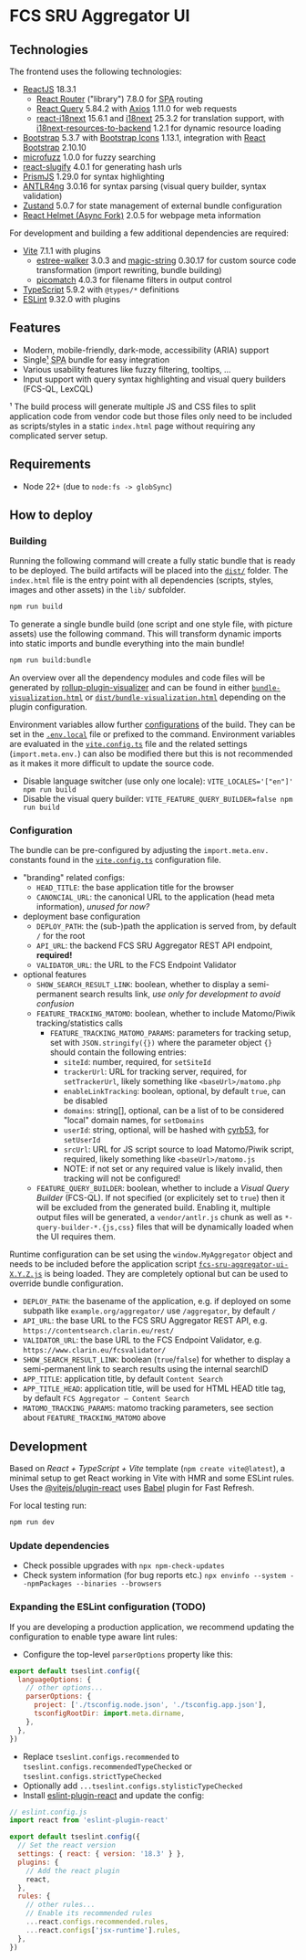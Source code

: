 # FCS SRU Aggregator UI

## Technologies

The frontend uses the following technologies:

- [ReactJS](https://18.react.dev/) 18.3.1
  - [React Router](https://reactrouter.com/start/library/installation) ("library") 7.8.0 for <abbr title="Single Page Application">SPA</abbr> routing
  - [React Query](https://tanstack.com/query/latest) 5.84.2 with [Axios](https://github.com/axios/axios) 1.11.0 for web requests
  - [react-i18next](https://react.i18next.com/) 15.6.1 and [i18next](https://www.i18next.com/) 25.3.2 for translation support, with [i18next-resources-to-backend](https://github.com/i18next/i18next-resources-to-backend) 1.2.1 for dynamic resource loading
- [Bootstrap](https://getbootstrap.com/) 5.3.7 with [Bootstrap Icons](https://icons.getbootstrap.com/) 1.13.1, integration with [React Bootstrap](https://react-bootstrap.netlify.app/) 2.10.10
- [microfuzz](https://github.com/Nozbe/microfuzz) 1.0.0 for fuzzy searching
- [react-slugify](https://github.com/martpie/react-slugify) 4.0.1 for generating hash urls
- [PrismJS](https://github.com/PrismJS/prism) 1.29.0 for syntax highlighting
- [ANTLR4ng](https://github.com/mike-lischke/antlr4ng) 3.0.16 for syntax parsing (visual query builder, syntax validation)
- [Zustand](https://github.com/pmndrs/zustand) 5.0.7 for state management of external bundle configuration
- [React Helmet (Async Fork)](https://github.com/staylor/react-helmet-async) 2.0.5 for webpage meta information

For development and building a few additional dependencies are required:

- [Vite](https://vite.dev/) 7.1.1 with plugins
  - [estree-walker](https://github.com/Rich-Harris/estree-walker) 3.0.3 and [magic-string](https://github.com/rich-harris/magic-string) 0.30.17 for custom source code transformation (import rewriting, bundle building)
  - [picomatch](https://github.com/micromatch/picomatch#globbing-features) 4.0.3 for filename filters in output control
- [TypeScript](https://www.typescriptlang.org/) 5.9.2 with `@types/*` definitions
- [ESLint](https://eslint.org/) 9.32.0 with plugins

## Features

- Modern, mobile-friendly, dark-mode, accessibility (ARIA) support
- Single[¹](#footnote-1) <abbr title="Single Page Application">SPA</abbr> bundle for easy integration
- Various usability features like fuzzy filtering, tooltips, ...
- Input support with query syntax highlighting and visual query builders (FCS-QL, LexCQL)

<a id="footnote-1">¹</a> The build process will generate multiple JS and CSS files to split application code from vendor code but those files only need to be included as scripts/styles in a static `index.html` page without requiring any complicated server setup.

## Requirements

- Node 22+ (due to `node:fs -> globSync`)

## How to deploy

### Building

Running the following command will create a fully static bundle that is ready to be deployed. The build artifacts will be placed into the [`dist/`](dist/) folder. The `index.html` file is the entry point with all dependencies (scripts, styles, images and other assets) in the `lib/` subfolder.

```bash
npm run build
```

To generate a single bundle build (one script and one style file, with picture assets) use the following command. This will transform dynamic imports into static imports and bundle everything into the main bundle!

```bash
npm run build:bundle
```

An overview over all the dependency modules and code files will be generated by [rollup-plugin-visualizer](https://github.com/btd/rollup-plugin-visualizer) and can be found in either [`bundle-visualization.html`](bundle-visualization.html) or [`dist/bundle-visualization.html`](dist/bundle-visualization.html) depending on the plugin configuration.

Environment variables allow further [configurations](#configuration) of the build. They can be set in the [`.env.local`](.env.local) file or prefixed to the command. Environment variables are evaluated in the [`vite.config.ts`](vite.config.ts) file and the related settings (`import.meta.env.`) can also be modified there but this is not recommended as it makes it more difficult to update the source code.

- Disable language switcher (use only one locale): `VITE_LOCALES='["en"]' npm run build`
- Disable the visual query builder: `VITE_FEATURE_QUERY_BUILDER=false npm run build`

### Configuration

The bundle can be pre-configured by adjusting the `import.meta.env.` constants found in the [`vite.config.ts`](vite.config.ts) configuration file.

- "branding" related configs:
  - `HEAD_TITLE`: the base application title for the browser
  - `CANONCIAL_URL`: the canonical URL to the application (head meta information), _unused for now?_
- deployment base configuration
  - `DEPLOY_PATH`: the (sub-)path the application is served from, by default `/` for the root
  - `API_URL`: the backend FCS SRU Aggregator REST API endpoint, **required!**
  - `VALIDATOR_URL`: the URL to the FCS Endpoint Validator
- optional features
  - `SHOW_SEARCH_RESULT_LINK`: boolean, whether to display a semi-permanent search results link, _use only for development to avoid confusion_
  - `FEATURE_TRACKING_MATOMO`: boolean, whether to include Matomo/Piwik tracking/statistics calls
    - `FEATURE_TRACKING_MATOMO_PARAMS`: parameters for tracking setup, set with `JSON.stringify({})` where the parameter object `{}` should contain the following entries:
      - `siteId`: number, required, for `setSiteId`
      - `trackerUrl`: URL for tracking server, required, for `setTrackerUrl`, likely something like `<baseUrl>/matomo.php`
      - `enableLinkTracking`: boolean, optional, by default `true`, can be disabled
      - `domains`: string[], optional, can be a list of to be considered "local" domain names, for `setDomains`
      - `userId`: string, optional, will be hashed with [cyrb53](https://stackoverflow.com/a/52171480/9360161), for `setUserId`
      - `srcUrl`: URL for JS script source to load Matomo/Piwik script, required, likely something like `<baseUrl>/matomo.js`
      - NOTE: if not set or any required value is likely invalid, then tracking will not be configured!
  - `FEATURE_QUERY_BUILDER`: boolean, whether to include a _Visual Query Builder_ (FCS-QL). If not specified (or explicitely set to `true`) then it will be excluded from the generated build. Enabling it, multiple output files will be generated, a `vendor/antlr.js` chunk as well as `*-query-builder-*.{js,css}` files that will be dynamically loaded when the UI requires them.

Runtime configuration can be set using the `window.MyAggregator` object and needs to be included before the application script [`fcs-sru-aggregator-ui-X.Y.Z.js`](dist/lib/) is being loaded. They are completely optional but can be used to override bundle configuration.

- `DEPLOY_PATH`: the basename of the application, e.g. if deployed on some subpath like `example.org/aggregator/` use `/aggregator`, by default `/`
- `API_URL`: the base URL to the FCS SRU Aggregator REST API, e.g. `https://contentsearch.clarin.eu/rest/`
- `VALIDATOR_URL`: the base URL to the FCS Endpoint Validator, e.g. `https://www.clarin.eu/fcsvalidator/`
- `SHOW_SEARCH_RESULT_LINK`: boolean (`true`/`false`) for whether to display a semi-permanent link to search results using the internal searchID
- `APP_TITLE`: application title, by default `Content Search`
- `APP_TITLE_HEAD`: application title, will be used for HTML HEAD title tag, by default `FCS Aggregator – Content Search`
- `MATOMO_TRACKING_PARAMS`: matomo tracking parameters, see section about `FEATURE_TRACKING_MATOMO` above

## Development

Based on _React + TypeScript + Vite_ template (`npm create vite@latest`), a minimal setup to get React working in Vite with HMR and some ESLint rules. Uses the [@vitejs/plugin-react](https://github.com/vitejs/vite-plugin-react/blob/main/packages/plugin-react/README.md) uses [Babel](https://babeljs.io/) plugin for Fast Refresh.

For local testing run:

```bash
npm run dev
```

### Update dependencies

- Check possible upgrades with `npx npm-check-updates`
- Check system information (for bug reports etc.) `npx envinfo --system --npmPackages --binaries --browsers`

### Expanding the ESLint configuration (TODO)

If you are developing a production application, we recommend updating the configuration to enable type aware lint rules:

- Configure the top-level `parserOptions` property like this:

```js
export default tseslint.config({
  languageOptions: {
    // other options...
    parserOptions: {
      project: ['./tsconfig.node.json', './tsconfig.app.json'],
      tsconfigRootDir: import.meta.dirname,
    },
  },
})
```

- Replace `tseslint.configs.recommended` to `tseslint.configs.recommendedTypeChecked` or `tseslint.configs.strictTypeChecked`
- Optionally add `...tseslint.configs.stylisticTypeChecked`
- Install [eslint-plugin-react](https://github.com/jsx-eslint/eslint-plugin-react) and update the config:

```js
// eslint.config.js
import react from 'eslint-plugin-react'

export default tseslint.config({
  // Set the react version
  settings: { react: { version: '18.3' } },
  plugins: {
    // Add the react plugin
    react,
  },
  rules: {
    // other rules...
    // Enable its recommended rules
    ...react.configs.recommended.rules,
    ...react.configs['jsx-runtime'].rules,
  },
})
```
